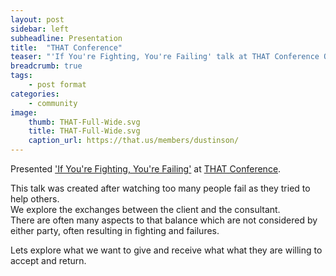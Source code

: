 ```yaml
---
layout: post
sidebar: left
subheadline: Presentation
title:  "THAT Conference"
teaser: "'If You're Fighting, You're Failing' talk at THAT Conference Online"
breadcrumb: true
tags:
    - post format
categories:
    - community
image:
    thumb: THAT-Full-Wide.svg
    title: THAT-Full-Wide.svg
    caption_url: https://that.us/members/dustinson/
---
```

Presented <a href="https://that.us/activities/nIO31FvXD0ppdMQkIbny" target='new'>'If You're Fighting, You're Failing'</a> at <a href='https://that.us/members/dustinson/' target='new'>THAT Conference</a>.

This talk was created after watching too many people fail as they tried to help others.  
We explore the exchanges between the client and the consultant.  
There are often many aspects to that balance which are not considered by either party, often resulting in fighting and failures.

Lets explore what we want to give and receive what what they are willing to accept and return.